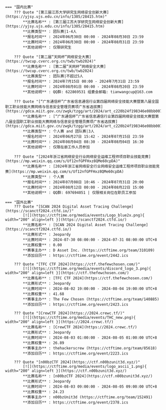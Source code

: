     === "国内比赛"
        ??? Quote "[第三届江苏大学研究生网络安全创新大赛](https://yjsy.ujs.edu.cn/info/1305/28415.htm)"  
            **比赛名称** : [第三届江苏大学研究生网络安全创新大赛](https://yjsy.ujs.edu.cn/info/1305/28415.htm)  
            **比赛类型** : 团队赛|1-4人  
            **报名时间** : 2024年06月30日 00:00 - 2024年08月30日 23:59  
            **比赛时间** : 2024年06月30日 00:00 - 2024年08月31日 23:59  
            **其他说明** : 仅限研究生  
            
        ??? Quote "[第二届“天网杯”网络安全大赛](https://twcup.cverc.org.cn/twb/twb2024)"  
            **比赛名称** : [第二届“天网杯”网络安全大赛](https://twcup.cverc.org.cn/twb/twb2024)  
            **比赛类型** : 团队赛|不超过5人  
            **报名时间** : 2024年7月15日 00:00 - 2024年7月31日 23:59  
            **比赛时间** : 2024年08月01日 00:00 - 2024年08月20日 23:59  
            **其他说明** : QQ群: 622869531 组委会邮箱: tianwangcup@163.com  
            
        ??? Quote "[“广东通信杯”广东省信息通信行业第四届网络安全技能大赛暨第八届全国职工职业技能大赛网络与信息安全管理员赛项广东省选拔赛](https://gdca.miit.gov.cn/zwgk/tzgg/art/2024/art_c220b24f198346e08bb0074f511a6121.html)"  
            **比赛名称** : [“广东通信杯”广东省信息通信行业第四届网络安全技能大赛暨第八届全国职工职业技能大赛网络与信息安全管理员赛项广东省选拔赛](https://gdca.miit.gov.cn/zwgk/tzgg/art/2024/art_c220b24f198346e08bb0074f511a6121.html)  
            **比赛类型** : 个人赛 and 团队赛|3人  
            **报名时间** : 2024年06月27日 15:42 - 2024年07月15日 23:59  
            **比赛时间** : 2024年08月04日 08:30 - 2024年08月04日 16:30  
            **其他说明** : 仅限在册工作人员参加  
            
        ??? Quote "[2024年浙江省网络安全行业网络安全运维工程师项目职业技能竞赛](https://mp.weixin.qq.com/s/Uf12nfGPFHxz8QMe60cpDA)"  
            **比赛名称** : [2024年浙江省网络安全行业网络安全运维工程师项目职业技能竞赛](https://mp.weixin.qq.com/s/Uf12nfGPFHxz8QMe60cpDA)  
            **比赛类型** : 个人赛  
            **报名时间** : 2024年07月08日 10:46 - 2024年07月31日 20:00  
            **比赛时间** : 2024年08月12日 00:00 - 2024年08月22日 15:00  
            **其他说明** : QQ群: 697694051 | 仅限相关岗位在职员工参加  
                
    === "国外比赛"
        ??? Quote "[SCAN 2024 Digital Asset Tracing Challenge](https://scanctf2024.ctfd.io/)"  
            [![](https://ctftime.org/media/events/Logo_blue2x.png){ width="200" align=left }](https://scanctf2024.ctfd.io/)  
            **比赛名称** : [SCAN 2024 Digital Asset Tracing Challenge](https://scanctf2024.ctfd.io/)  
            **比赛形式** : Jeopardy  
            **比赛时间** : 2024-07-30 08:00:00 - 2024-07-31 08:00:00 UTC+8  
            **比赛权重** : 0.00  
            **赛事主办** : D Asset Inc. (https://ctftime.org/team/310109)  
            **添加日历** : https://ctftime.org/event/2442.ics  
            
        ??? Quote "[TFC CTF 2024](https://ctf.thefewchosen.com/)"  
            [![](https://ctftime.org/media/events/discord_logo_3.png){ width="200" align=left }](https://ctf.thefewchosen.com/)  
            **比赛名称** : [TFC CTF 2024](https://ctf.thefewchosen.com/)  
            **比赛形式** : Jeopardy  
            **比赛时间** : 2024-08-02 19:00:00 - 2024-08-04 19:00:00 UTC+8  
            **比赛权重** : 41.68  
            **赛事主办** : The Few Chosen (https://ctftime.org/team/140885)  
            **添加日历** : https://ctftime.org/event/2423.ics  
            
        ??? Quote "[CrewCTF 2024](https://2024.crewc.tf/)"  
            [![](https://ctftime.org/media/events/THC_new.png){ width="200" align=left }](https://2024.crewc.tf/)  
            **比赛名称** : [CrewCTF 2024](https://2024.crewc.tf/)  
            **比赛形式** : Jeopardy  
            **比赛时间** : 2024-08-03 01:00:00 - 2024-08-05 01:00:00 UTC+8  
            **比赛权重** : 26.89  
            **赛事主办** : thehackerscrew (https://ctftime.org/team/85618)  
            **添加日历** : https://ctftime.org/event/2223.ics  
            
        ??? Quote "[n00bzCTF 2024](https://ctf.n00bzunit3d.xyz/)"  
            [![](https://ctftime.org/media/events/logo_ascii_1.png){ width="200" align=left }](https://ctf.n00bzunit3d.xyz/)  
            **比赛名称** : [n00bzCTF 2024](https://ctf.n00bzunit3d.xyz/)  
            **比赛形式** : Jeopardy  
            **比赛时间** : 2024-08-03 09:00:00 - 2024-08-05 09:00:00 UTC+8  
            **比赛权重** : 24.23  
            **赛事主办** : n00bzUnit3d (https://ctftime.org/team/152491)  
            **添加日历** : https://ctftime.org/event/2378.ics  
            